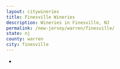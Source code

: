 ```yaml
---
layout: citywineries
title: Finesville Wineries
description: Wineries in Finesville, NJ
permalink: /new-jersey/warren/finesville/
state: nj
county: warren
city: finesville
---
```

-
